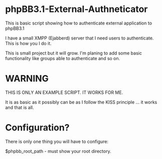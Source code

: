 phpBB3.1-External-Authneticator
===============================

This is basic script showing how to authenticate external application to phpBB3.1 

I have a small XMPP (Ejabberd) server that I need users to authenticate. This is how you I do it.

This is small project but it will grow. I'm planing to add some basic functionality like groups able to authenticate and so on.

WARNING
=======

THIS IS ONLY AN EXAMPLE SCRIPT. IT WORKS FOR ME.

It is as basic as it possibly can be as I follow the KISS principle ... it works and that is all.

Configuration?
==============

There is only one thing you will have to configure:

$phpbb_root_path - must show your root directory.
